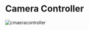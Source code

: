 # Camera Controller

![cmaeracontroller](https://user-images.githubusercontent.com/6642240/159971679-deaac17f-81c0-4a14-a8ba-8d3ae6650cf2.gif)
